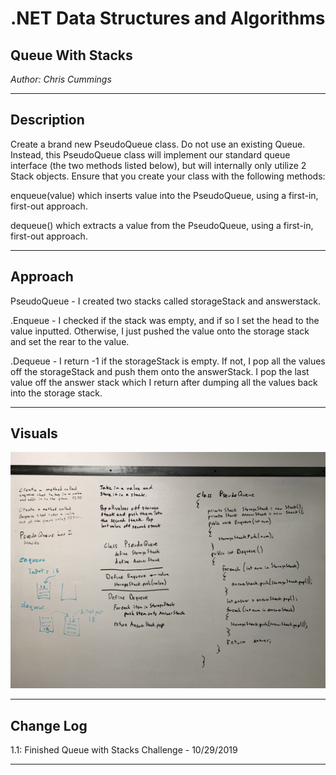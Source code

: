 # .NET Data Structures and Algorithms

## Queue With Stacks

*Author: Chris Cummings*

---

## Description

Create a brand new PseudoQueue class. Do not use an existing Queue. 
Instead, this PseudoQueue class will implement our standard queue interface (the two methods listed below), 
but will internally only utilize 2 Stack objects. Ensure that you create your class with the following methods:

enqueue(value) which inserts value into the PseudoQueue, using a first-in, first-out approach.

dequeue() which extracts a value from the PseudoQueue, using a first-in, first-out approach.

---

## Approach

PseudoQueue - I created two stacks called storageStack and answerstack.

.Enqueue - I checked if the stack was empty, and if so I set the head to the value inputted. Otherwise, I just
pushed the value onto the storage stack and set the rear to the value.

.Dequeue - I return -1 if the storageStack is empty. If not, I pop all the values off the storageStack and push them 
onto the answerStack. I pop the last value off the answer stack which I return after dumping all the values back into
the storage stack.

---

## Visuals
![Binary Search Whiteboard](../../assets/queueWithStacks.jpg)

---

## Change Log

1.1: Finished Queue with Stacks Challenge - 10/29/2019

---

